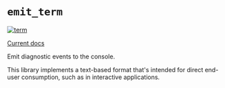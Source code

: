 # `emit_term`

[![term](https://github.com/emit-rs/emit/actions/workflows/term.yml/badge.svg)](https://github.com/emit-rs/emit/actions/workflows/term.yml)

[Current docs](https://docs.rs/emit_term/0.11.0-alpha.18/emit_term/index.html)

Emit diagnostic events to the console.

This library implements a text-based format that's intended for direct end-user consumption, such as in interactive applications.

